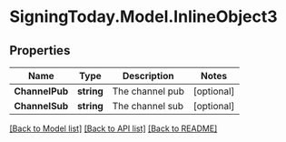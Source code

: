 
# SigningToday.Model.InlineObject3

## Properties

Name | Type | Description | Notes
------------ | ------------- | ------------- | -------------
**ChannelPub** | **string** | The channel pub | [optional] 
**ChannelSub** | **string** | The channel sub | [optional] 

[[Back to Model list]](../README.md#documentation-for-models)
[[Back to API list]](../README.md#documentation-for-api-endpoints)
[[Back to README]](../README.md)

